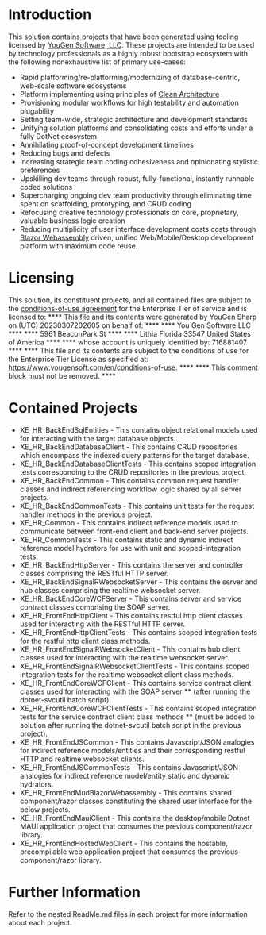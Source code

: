 # Introduction
This solution contains projects that have been generated using tooling licensed by [YouGen Software, LLC](https://yougensoft.com). These projects are intended to be used by technology professionals as a highly robust bootstrap ecosystem with the following nonexhaustive list of primary use-cases:
* Rapid platforming/re-platforming/modernizing of database-centric, web-scale software ecosystems
* Platform implementing using principles of [Clean Architecture](https://learn.microsoft.com/en-us/dotnet/architecture/modern-web-apps-azure/common-web-application-architectures)
* Provisioning modular workflows for high testability and automation plugability
* Setting team-wide, strategic architecture and development standards
* Unifying solution platforms and consolidating costs and efforts under a fully DotNet ecosystem
* Annihilating proof-of-concept development timelines
* Reducing bugs and defects
* Increasing strategic team coding cohesiveness and opinionating stylistic preferences
* Upskilling dev teams through robust, fully-functional, instantly runnable coded solutions
* Supercharging ongoing dev team productivity through eliminating time spent on scaffolding, prototyping, and CRUD coding
* Refocusing creative technology professionals on core, proprietary, valuable business logic creation
* Reducing multiplicity of user interface development costs costs through [Blazor Webassembly](https://learn.microsoft.com/en-us/aspnet/core/blazor/?view=aspnetcore) driven, unified Web/Mobile/Desktop development platform with maximum code reuse.
# Licensing
This solution, its constituent projects, and all contained files are subject to the [conditions-of-use agreement](https://www.yougensoft.com/en/conditions-of-use) for the Enterprise Tier of service and is licensed to:
**** This file and its contents were generated by YouGen Sharp on (UTC) 20230307202605 on behalf of: ****
**** You Gen Software LLC ****
**** 5961 BeaconPark St ****
**** Lithia Florida 33547 United States of America ****
**** whose account is uniquely identified by: 716881407 ****
**** This file and its contents are subject to the conditions of use for the Enterprise Tier License as specified at: https://www.yougensoft.com/en/conditions-of-use. ****
**** This comment block must not be removed. ****
# Contained Projects
* XE_HR_BackEndSqlEntities - This contains object relational models used for interacting with the target database objects.
* XE_HR_BackEndDatabaseClient - This contains CRUD repositories which encompass the indexed query patterns for the target database.
* XE_HR_BackEndDatabaseClientTests - This contains scoped integration tests corresponding to the CRUD repositories in the previous project.
* XE_HR_BackEndCommon - This contains common request handler classes and indirect referencing workflow logic shared by all server projects.
* XE_HR_BackEndCommonTests - This contains unit tests for the request handler methods in the previous project.
* XE_HR_Common - This contains indirect reference models used to communicate between front-end client and back-end server projects.
* XE_HR_CommonTests - This contains static and dynamic indirect reference model hydrators for use with unit and scoped-integration tests.
* XE_HR_BackEndHttpServer - This contains the server and controller classes comprising the RESTful HTTP server.
* XE_HR_BackEndSignalRWebsocketServer - This contains the server and hub classes comprising the realtime websocket server.
* XE_HR_BackEndCoreWCFServer - This contains server and service contract classes comprising the SOAP server.
* XE_HR_FrontEndHttpClient - This contains restful http client classes used for interacting with the RESTful HTTP server.
* XE_HR_FrontEndHttpClientTests - This contains scoped integration tests for the restful http client class methods.
* XE_HR_FrontEndSignalRWebsocketClient - This contains hub client classes used for interacting with the realtime websocket server.
* XE_HR_FrontEndSignalRWebsocketClientTests - This contains scoped integration tests for the realtime websocket client class methods.
* XE_HR_FrontEndCoreWCFClient - This contains service contract client classes used for interacting with the SOAP server ** (after running the dotnet-svcutil batch script).
* XE_HR_FrontEndCoreWCFClientTests - This contains scoped integration tests for the service contract client class methods ** (must be added to solution after running the dotnet-svcutil batch script in the previous project).
* XE_HR_FrontEndJSCommon - This contains Javascript/JSON analogies for indirect reference models/entities and their corresponding restful HTTP and realtime websocket clients.
* XE_HR_FrontEndJSCommonTests - This contains Javascript/JSON analogies for indirect reference model/entity static and dynamic hydrators.
* XE_HR_FrontEndMudBlazorWebassembly - This contains shared component/razor classes constituting the shared user interface for the below projects.
* XE_HR_FrontEndMauiClient - This contains the desktop/mobile Dotnet MAUI application project that consumes the previous component/razor library.
* XE_HR_FrontEndHostedWebClient - This contains the hostable, precompilable web application project that consumes the previous component/razor library.
# Further Information
Refer to the nested ReadMe.md files in each project for more information about each project.
